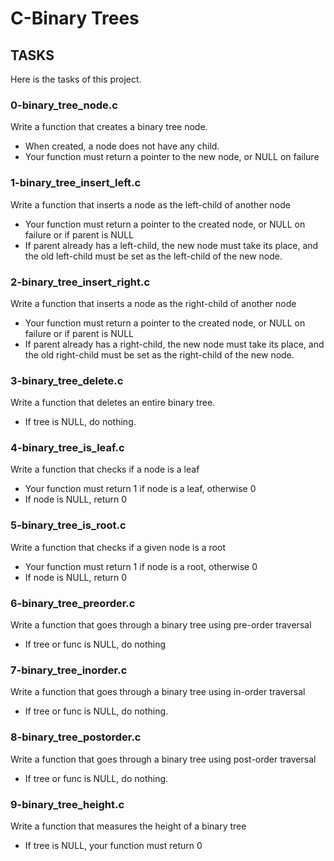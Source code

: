 # C-Binary Trees

## TASKS
Here is the tasks of this project.

### 0-binary_tree_node.c
Write a function that creates a binary tree node.
- When created, a node does not have any child.
- Your function must return a pointer to the new node, or NULL on failure

### 1-binary_tree_insert_left.c
Write a function that inserts a node as the left-child of another node
- Your function must return a pointer to the created node, or NULL on failure or if parent is NULL
- If parent already has a left-child, the new node must take its place, and the old left-child must be set as the left-child of the new node.

### 2-binary_tree_insert_right.c
Write a function that inserts a node as the right-child of another node
- Your function must return a pointer to the created node, or NULL on failure or if parent is NULL
- If parent already has a right-child, the new node must take its place, and the old right-child must be set as the right-child of the new node.

### 3-binary_tree_delete.c
Write a function that deletes an entire binary tree.
- If tree is NULL, do nothing.

### 4-binary_tree_is_leaf.c
Write a function that checks if a node is a leaf
- Your function must return 1 if node is a leaf, otherwise 0
- If node is NULL, return 0

### 5-binary_tree_is_root.c
Write a function that checks if a given node is a root
- Your function must return 1 if node is a root, otherwise 0
- If node is NULL, return 0

### 6-binary_tree_preorder.c
Write a function that goes through a binary tree using pre-order traversal
- If tree or func is NULL, do nothing

### 7-binary_tree_inorder.c
Write a function that goes through a binary tree using in-order traversal
- If tree or func is NULL, do nothing.

### 8-binary_tree_postorder.c
Write a function that goes through a binary tree using post-order traversal
- If tree or func is NULL, do nothing.

### 9-binary_tree_height.c
Write a function that measures the height of a binary tree
- If tree is NULL, your function must return 0

